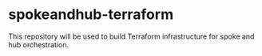 # spokeandhub-terraform
This repository will be used to build Terraform infrastructure for spoke and hub orchestration.
